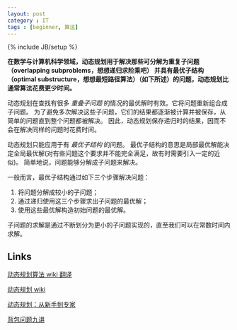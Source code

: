 ```yaml
---
layout: post
category : IT
tags : [beginner, 算法]
---
```

{% include JB/setup %}

**在数学与计算机科学领域，动态规划用于解决那些可分解为重复子问题（overlapping subproblems，想想递归求阶乘吧）
并具有最优子结构（optimal substructure，想想最短路径算法）（如下所述）的问题，动态规划比通常算法花费更少时间。**

动态规划在查找有很多 _重叠子问题_ 的情况的最优解时有效。它将问题重新组合成子问题。
为了避免多次解决这些子问题，它们的结果都逐渐被计算并被保存，从简单的问题直到整个问题都被解决。
因此，动态规划保存递归时的结果，因而不会在解决同样的问题时花费时间。

动态规划只能应用于有 _最优子结构_ 的问题。
最优子结构的意思是局部最优解能决定全局最优解(对有些问题这个要求并不能完全满足，故有时需要引入一定的近似)。
简单地说，问题能够分解成子问题来解决。

一般而言，最优子结构通过如下三个步骤解决问题：

1. 将问题分解成较小的子问题；
2. 通过递归使用这三个步骤求出子问题的最优解；
3. 使用这些最优解构造初始问题的最优解。

子问题的求解是通过不断划分为更小的子问题实现的，直至我们可以在常数时间内求解。


## Links

[动态规划算法 wiki 翻译](http://www.cppblog.com/Fox/archive/2008/05/07/Dynamic_programming.html)

[动态规划 wiki](http://zh.wikipedia.org/wiki/%E5%8A%A8%E6%80%81%E8%A7%84%E5%88%92)

[动态规划：从新手到专家](http://hawstein.com/posts/dp-novice-to-advanced.html)

[背包问题九讲](http://love-oriented.com/pack/#sec3)
